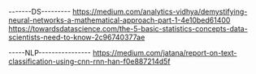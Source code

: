 -------DS---------
https://medium.com/analytics-vidhya/demystifying-neural-networks-a-mathematical-approach-part-1-4e10bed61400
https://towardsdatascience.com/the-5-basic-statistics-concepts-data-scientists-need-to-know-2c96740377ae




-----NLP----------------
https://medium.com/jatana/report-on-text-classification-using-cnn-rnn-han-f0e887214d5f
